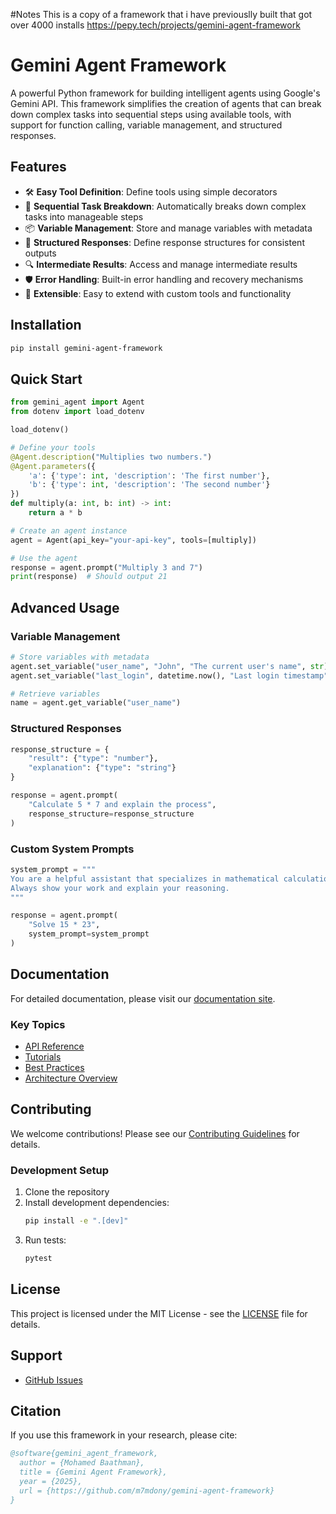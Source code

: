 #Notes
This is a copy of a framework that i have previouslly built that got over 4000 installs
https://pepy.tech/projects/gemini-agent-framework

# Gemini Agent Framework

A powerful Python framework for building intelligent agents using Google's Gemini API. This framework simplifies the creation of agents that can break down complex tasks into sequential steps using available tools, with support for function calling, variable management, and structured responses.

## Features

- 🛠️ **Easy Tool Definition**: Define tools using simple decorators
- 🔄 **Sequential Task Breakdown**: Automatically breaks down complex tasks into manageable steps
- 📦 **Variable Management**: Store and manage variables with metadata
- 🎯 **Structured Responses**: Define response structures for consistent outputs
- 🔍 **Intermediate Results**: Access and manage intermediate results
- 🛡️ **Error Handling**: Built-in error handling and recovery mechanisms
- 🔌 **Extensible**: Easy to extend with custom tools and functionality

## Installation

```bash
pip install gemini-agent-framework
```

## Quick Start

```python
from gemini_agent import Agent
from dotenv import load_dotenv

load_dotenv()

# Define your tools
@Agent.description("Multiplies two numbers.")
@Agent.parameters({
    'a': {'type': int, 'description': 'The first number'},
    'b': {'type': int, 'description': 'The second number'}
})
def multiply(a: int, b: int) -> int:
    return a * b

# Create an agent instance
agent = Agent(api_key="your-api-key", tools=[multiply])

# Use the agent
response = agent.prompt("Multiply 3 and 7")
print(response)  # Should output 21
```

## Advanced Usage

### Variable Management

```python
# Store variables with metadata
agent.set_variable("user_name", "John", "The current user's name", str)
agent.set_variable("last_login", datetime.now(), "Last login timestamp", datetime)

# Retrieve variables
name = agent.get_variable("user_name")
```

### Structured Responses

```python
response_structure = {
    "result": {"type": "number"},
    "explanation": {"type": "string"}
}

response = agent.prompt(
    "Calculate 5 * 7 and explain the process",
    response_structure=response_structure
)
```

### Custom System Prompts

```python
system_prompt = """
You are a helpful assistant that specializes in mathematical calculations.
Always show your work and explain your reasoning.
"""

response = agent.prompt(
    "Solve 15 * 23",
    system_prompt=system_prompt
)
```

## Documentation

For detailed documentation, please visit our [documentation site](https://github.com/m7mdony/gemini-agent-framework).

### Key Topics

- [API Reference](https://m7mdony.github.io/gemini-agent-framework/api_reference/)
- [Tutorials](https://m7mdony.github.io/gemini-agent-framework/tutorials/)
- [Best Practices](https://m7mdony.github.io/gemini-agent-framework/best_practices/)
- [Architecture Overview](https://m7mdony.github.io/gemini-agent-framework/architecture/)

## Contributing

We welcome contributions! Please see our [Contributing Guidelines](CONTRIBUTING.md) for details.

### Development Setup

1. Clone the repository
2. Install development dependencies:
   ```bash
   pip install -e ".[dev]"
   ```
3. Run tests:
   ```bash
   pytest
   ```

## License

This project is licensed under the MIT License - see the [LICENSE](LICENSE) file for details.

## Support

- [GitHub Issues](https://github.com/m7mdony/gemini-agent-framework/issues)

## Citation

If you use this framework in your research, please cite:

```bibtex
@software{gemini_agent_framework,
  author = {Mohamed Baathman},
  title = {Gemini Agent Framework},
  year = {2025},
  url = {https://github.com/m7mdony/gemini-agent-framework}
}
``` 